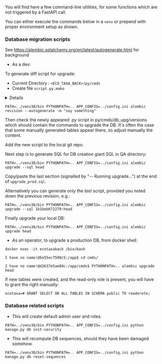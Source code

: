 You will find here a few command-line utilities, for some functions which are not triggered by a FastAPI call.

You can either execute the commands below in a `venv` or prepend with proper environment setup as shown.

### Database migration scripts

See https://alembic.sqlalchemy.org/en/latest/autogenerate.html for background

* As a dev:

To generate diff script for upgrade:
- Current Directory : `<ECO_TAXA_BACK>/py/cmds`
- Create file `script.py.mako`
<details>

```
"""${message}

Revision ID: ${up_revision}
Revises: ${down_revision}
Create Date: ${create_date}

"""

# revision identifiers, used by Alembic.
revision = ${repr(up_revision)}
down_revision = ${repr(down_revision)}

from alembic import op
import sqlalchemy as sa
${imports if imports else ""}

def upgrade():
    ${upgrades if upgrades else "pass"}


def downgrade():
    ${downgrades if downgrades else "pass"}
```

</details>

`PATH=../venv38/bin PYTHONPATH=.. APP_CONFIG=../config.ini alembic revision --autogenerate -m "say something"
`

Then check the newly appeared .py script in py/cmds/db_upg/versions which should contain the commands to upgrade the DB. It's often the case that
some manually generated tables appear there, so adjust manually the content.

Add the new script to the local git repo.

Next step is to generate SQL for DB creation giant SQL in QA directory:

`PATH=../venv38/bin PYTHONPATH=.. APP_CONFIG=../config.ini alembic upgrade --sql head
`

Copy/paste the last section (signalled by "-- Running upgrade...") at the end of `upgrade_prod.sql`.

Alternatively you can generate only the _last_ script, provided you noted down the previous revision, e.g.:

`PATH=../venv38/bin PYTHONPATH=.. APP_CONFIG=../config.ini alembic upgrade --sql 1b1beb672279:head
`

Finally upgrade your local DB:

`PATH=../venv38/bin PYTHONPATH=.. APP_CONFIG=../config.ini alembic upgrade head
`

* As an operator, to upgrade a production DB, from docker shell:

```
docker exec -it ecotaxaback /bin/bash

I have no name!@5e55ec7508c5:/app$ cd cmds/

I have no name!@d2637e5ae89c:/app/cmds$ PYTHONPATH=.. alembic upgrade head
```

If new tables were created, and the read-only role is present, you will have to grant the right manually:

`ecotaxa=# GRANT SELECT ON ALL TABLES IN SCHEMA public TO readerole;
`

### Database related scripts

* This will create default admin user and roles.

`PATH=../venv38/bin PYTHONPATH=.. APP_CONFIG=../config.ini python manage.py db init-security
`

* This will recompute DB sequences, should they have been damaged somehow.

`PATH=../venv38/bin PYTHONPATH=.. APP_CONFIG=../config.ini python manage.py db reset-sequences
`
